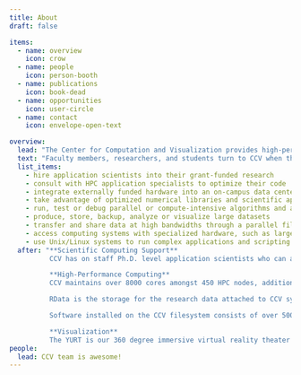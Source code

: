 ```yaml
---
title: About
draft: false

items:
  - name: overview
    icon: crow
  - name: people
    icon: person-booth
  - name: publications
    icon: book-dead
  - name: opportunities
    icon: user-circle
  - name: contact
    icon: envelope-open-text

overview:
  lead: "The Center for Computation and Visualization provides high-performance computing and visualization services to the Brown community."
  text: "Faculty members, researchers, and students turn to CCV when they need to:"
  list_items:
    - hire application scientists into their grant-funded research
    - consult with HPC application specialists to optimize their code
    - integrate externally funded hardware into an on-campus data center.
    - take advantage of optimized numerical libraries and scientific applications
    - run, test or debug parallel or compute-intensive algorithms and applications
    - produce, store, backup, analyze or visualize large datasets
    - transfer and share data at high bandwidths through a parallel file system
    - access computing systems with specialized hardware, such as large memories or GPU co-accelerators
    - use Unix/Linux systems to run complex applications and scripting tasks
  after: "**Scientific Computing Support**
          CCV has on staff Ph.D. level application scientists who can assist researchers with their work. For grant funded research, our application scientists can be written into grants or paid from grants. While our specialities may vary over time, our scientists support any field of research where appropriate. Our scientists and application specialists also offer ad hoc and short term support for improving code, user interfaces, or experimental design.

          **High-Performance Computing**
          CCV maintains over 8000 cores amongst 450 HPC nodes, additional large 512 GB memory nodes, and NVIDIA GPU nodes. The storage backend is a 400+ TB file system connected via a 40 Gigabit per second Infiniband network. Aggregate RAM is over 34 TB and peak performance is over 125 Teraflops.

          RData is the storage for the research data attached to CCV systems. This is a high performance GPFS parallel filesystem consisting of tiered storage hard drives and SSD drives. Each faculty member and PI is receives a research data storage allocation of 256 Gigabytes on CCV's GPFS file system. This storage is available via CIFS access from anywhere on campus. Additional research data storage is available for purchase.

          Software installed on the CCV filesystem consists of over 500 packages. New compatible packages are installed on request. Commercial packages can also be installed.

          **Visualization**
          The YURT is our 360 degree immersive virtual reality theater at 180 George. It has a 138 megapixel display surface. The CAVE I is our four wall virtual 3D environment available for instructional and research applications in the Granoff Center. We also provide application support and install 3D display units for departments throughout the university."
people:
  lead: CCV team is awesome!
---
```

